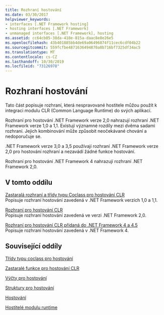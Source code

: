 ```yaml
---
title: Rozhraní hostování
ms.date: 03/30/2017
helpviewer_keywords:
- interfaces [.NET Framework hosting]
- hosting interfaces [.NET Framework]
- unmanaged interfaces [.NET Framework], hosting
ms.assetid: cc64cb05-38da-418e-815a-daac8e8e26e5
ms.openlocfilehash: 43b401885bb4de69a06496874f11cec6cdf04b22
ms.sourcegitcommit: 559fcfbe4871636494870a8b716bf7325df34ac5
ms.translationtype: MT
ms.contentlocale: cs-CZ
ms.lasthandoff: 10/30/2019
ms.locfileid: "73126978"
---
```

# <a name="hosting-interfaces"></a>Rozhraní hostování
Tato část popisuje rozhraní, která nespravované hostitele můžou použít k integraci modulu CLR (Common Language Runtime) do svých aplikací.  
  
 Rozhraní pro hostování .NET Framework verze 2,0 nahrazují rozhraní .NET Framework verze 1,0 a 1,1. Existují významné rozdíly mezi dvěma sadami rozhraní. Jejich kombinování může způsobit neočekávané chování a nedoporučuje se.  
  
 .NET Framework verze 3,0 a 3,5 používají rozhraní .NET Framework verze 2,0 pro hostování rozhraní a nezavádí žádné funkce hostování.  
  
 Rozhraní pro hostování .NET Framework 4 nahrazují rozhraní .NET Framework 2,0.
  
## <a name="in-this-section"></a>V tomto oddílu  
 [Zastaralá rozhraní a třídy typu Coclass pro hostování CLR](../../../../docs/framework/unmanaged-api/hosting/deprecated-clr-hosting-interfaces-and-coclasses.md)  
 Popisuje rozhraní hostování zavedená v .NET Framework verzích 1,0 a 1,1.  
  
 [Rozhraní pro hostování CLR](../../../../docs/framework/unmanaged-api/hosting/clr-hosting-interfaces.md)  
 Popisuje rozhraní hostování zavedená ve verzi .NET Framework 2,0.  
  
 [Rozhraní pro hostování CLR přidaná do .NET Framework 4 a 4.5](../../../../docs/framework/unmanaged-api/hosting/clr-hosting-interfaces-added-in-the-net-framework-4-and-4-5.md)  
 Popisuje rozhraní hostování zavedená v .NET Framework 4.  
  
## <a name="related-sections"></a>Související oddíly  
 [Třídy typu coclass pro hostování](../../../../docs/framework/unmanaged-api/hosting/hosting-coclasses.md)  
  
 [Zastaralé funkce pro hostování CLR](../../../../docs/framework/unmanaged-api/hosting/deprecated-clr-hosting-functions.md)  
  
 [Výčty pro hostování](../../../../docs/framework/unmanaged-api/hosting/hosting-enumerations.md)  
  
 [Struktury pro hostování](../../../../docs/framework/unmanaged-api/hosting/hosting-structures.md)  
  
 [Hostování](../../../../docs/framework/unmanaged-api/hosting/index.md)  
  
 [Hostitelé modulu runtime](https://docs.microsoft.com/previous-versions/dotnet/netframework-4.0/a51xd4ze(v=vs.100))
